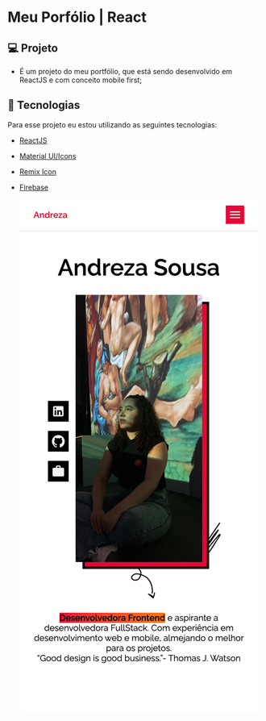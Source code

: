 # Meu Porfólio | React

## 💻 Projeto
- É um projeto do meu portfólio, que está sendo desenvolvido em ReactJS e com conceito mobile first;

## 🧪 Tecnologias

Para esse projeto eu estou utilizando as seguintes tecnologias:
- [ReactJS](https://react.dev/learn)
- [Material UI/Icons](https://mui.com)
- [Remix Icon](https://remixicon.com)
- [Firebase](https://firebase.google.com/?hl=pt-br)
  
  <img src="https://github.com/andrezadesousa/andreza-portfolio/blob/master/src/assets/image/bg.png" />
